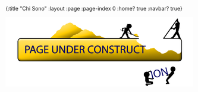 {:title "Chi Sono"
 :layout :page
 :page-index 0
 :home? true
 :navbar? true}

![Under Mantaince](/img/mantaince-wallpaper.png)
